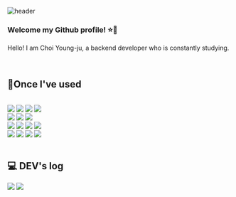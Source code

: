 <div> 
 
![header](https://capsule-render.vercel.app/api?type=waving&color=gradient&customColorList=0,2,2,5,30&animation=fadeIn&height=100)

### Welcome my Github profile! :star::dizzy:
Hello! I am Choi Young-ju, a backend developer who is constantly studying.


<br>
 
## 🔨Once I've used    
<br>
<!-- Java -->
<img src="https://img.shields.io/badge/JAVA-007396?style=for-the-badge&logo=java&logoColor=white">
<!-- Spring -->
<img src="https://img.shields.io/badge/spring-6DB33F?style=for-the-badge&logo=spring&logoColor=white">
<!-- SpringBoot -->
<img src="https://img.shields.io/badge/springboot-6DB33F?style=for-the-badge&logo=springboot&logoColor=white">
<!-- MysQL -->
<img src="https://img.shields.io/badge/MySQL-4479A1?style=for-the-badge&logo=MySQL&logoColor=white">

<br>
<!-- github -->
<img src="https://img.shields.io/badge/github-181717?style=for-the-badge&logo=github&logoColor=white">
<img src="https://img.shields.io/badge/intellijidea-000000?style=for-the-badge&logo=intellijidea&logoColor=white">
<img src="https://img.shields.io/badge/vscode-007ACC?style=for-the-badge&logo=VisualStudioCode&logoColor=white">
<br>
<img src="https://img.shields.io/badge/HTML5-E34F26?style=for-the-badge&logo=HTML5&logoColor=white">
<img src="https://img.shields.io/badge/CSS3-1572B6?style=for-the-badge&logo=CSS3&logoColor=white"> 
<img src="https://img.shields.io/badge/JavaScript-F7DF1E?style=for-the-badge&logo=JavaScript&logoColor=white">
<img src="https://img.shields.io/badge/jquery-0769AD?style=for-the-badge&logo=jquery&logoColor=white">

<br>
<!-- bootstrap -->
<img src="https://img.shields.io/badge/bootstrap-7952B3?style=for-the-badge&logo=bootstrap&logoColor=white">
<!-- php -->
<img src="https://img.shields.io/badge/php-777BB4?style=for-the-badge&logo=php&logoColor=white">
<!-- adobephotoshop -->
<img src="https://img.shields.io/badge/adobephotoshop-31A8FF?style=for-the-badge&logo=adobephotoshop&logoColor=white">
<!-- adobeillustrator -->
<img src="https://img.shields.io/badge/adobeillustrator-FF9A00?style=for-the-badge&logo=adobeillustrator&logoColor=white"> 
<br/>
<br/>

## 💻 DEV's log 
<a href="https://velog.io/@jjya_3562" target="_blank"><img src="https://img.shields.io/badge/velog-20C997?style=for-the-badge&logo=velog&logoColor=white"></a>
<a href="https://blog.naver.com/dudwnsla1004" target="_blank"><img src="https://img.shields.io/badge/blog-03C75A?style=for-the-badge&logo=naver&logoColor=white"></a>
<!--
<br><br> 

#### :pencil2: Study log
<br>

[![Top Langs](https://github-readme-stats.vercel.app/api/top-langs/?username=Cyoungju&layout=compact)](https://github.com/anuraghazra/github-readme-stats)

-->
</div>

